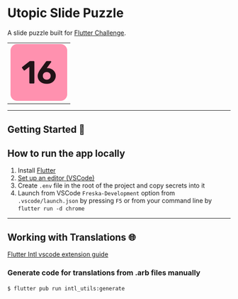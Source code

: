 # Utopic Slide Puzzle

A slide puzzle built for [Flutter Challenge](https://flutterhack.devpost.com/).
<table>
    <tr>
        <td>
        <img src="android\app\src\main\ic_launcher-playstore.png" width ="128"/>
        </td>
    </td>
</table>

---

## Getting Started 🚀

## How to run the app locally

1. Install [Flutter](https://docs.flutter.dev/get-started/install)
2. [Set up an editor (VSCode)](https://docs.flutter.dev/get-started/editor?tab=vscode)
3. Create `.env` file in the root of the project and copy secrets into it
4. Launch from VSCode `Freska-Development` option from `.vscode/launch.json` by pressing `F5` or from your command line by `flutter run -d chrome`

---

## Working with Translations 🌐

[Flutter Intl vscode extension guide](https://marketplace.visualstudio.com/items?itemName=localizely.flutter-intl)

### Generate code for translations from .arb files manually
```sh
$ flutter pub run intl_utils:generate
```

